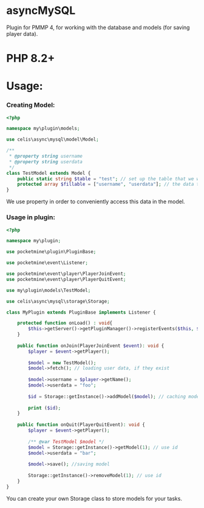 # asyncMySQL

Plugin for PMMP 4, for working with the database and models (for saving player data).

# PHP 8.2+

# Usage:

### Creating Model:

```php
<?php

namespace my\plugin\models;

use celis\async\mysql\model\Model;

/**
 * @property string username
 * @property string userdata
 */
class TestModel extends Model {
	public static string $table = "test"; // set up the table that we will use
	protected array $fillable = ["username", "userdata"]; // the data that we will write to the table
}
```

We use property in order to conveniently access this data in the model.

### Usage in plugin:

```php
<?php

namespace my\plugin;

use pocketmine\plugin\PluginBase;

use pocketmine\event\Listener;

use pocketmine\event\player\PlayerJoinEvent;
use pocketmine\event\player\PlayerQuitEvent;

use my\plugin\models\TestModel;

use celis\async\mysql\storage\Storage;

class MyPlugin extends PluginBase implements Listener {

	protected function onLoad() : void{
		$this->getServer()->getPluginManager()->registerEvents($this, $this);
	}
	
	public function onJoin(PlayerJoinEvent $event): void {
		$player = $event->getPlayer();
		
		$model = new TestModel();
		$model->fetch(); // loading user data, if they exist
		
		$model->username = $player->getName();
		$model->userdata = "foo";
		
		$id = Storage::getInstance()->addModel($model); // caching model
		
		print ($id);
	}
	
	public function onQuit(PlayerQuitEvent): void {
		$player = $event->getPlayer();
		
		/** @var TestModel $model */
		$model = Storage::getInstance()->getModel(1); // use id
		$model->userdata = "bar";
		
		$model->save(); //saving model
		
		Storage::getInstance()->removeModel(1); // use id
	}
}
```

You can create your own Storage class to store models for your tasks.
